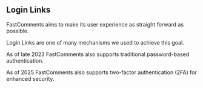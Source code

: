## Login Links

FastComments aims to make its user experience as straight forward as possible.

Login Links are one of many mechanisms we used to achieve this goal.

As of late 2023 FastComments also supports traditional password-based authentication.

As of 2025 FastComments also supports two-factor authentication (2FA) for enhanced security.
